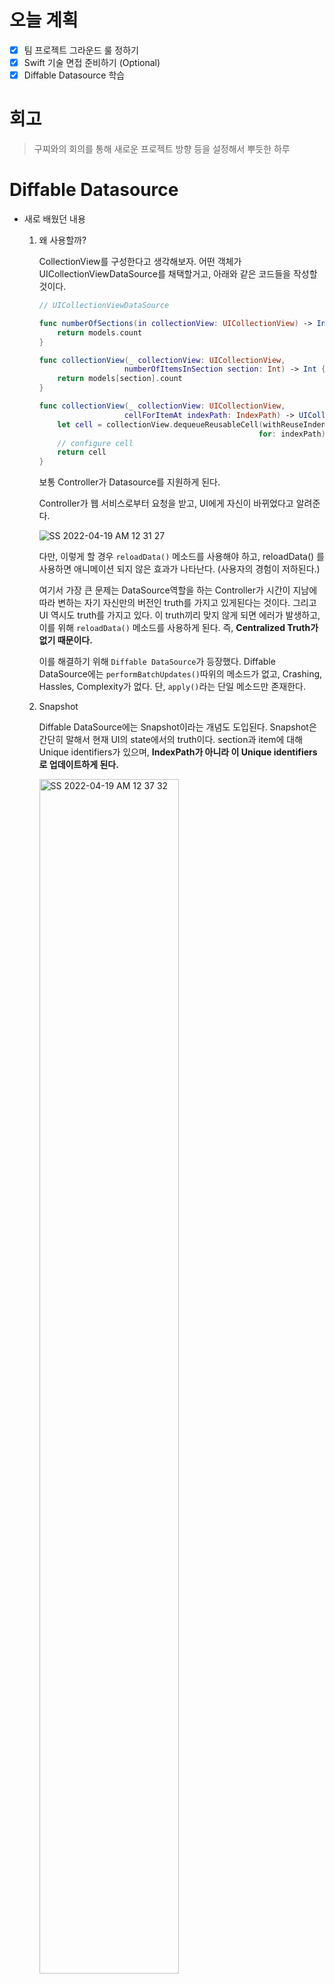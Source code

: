 # 오늘 계획

- [x] 팀 프로젝트 그라운드 룰 정하기
- [x] Swift 기술 면접 준비하기 (Optional)
- [x] Diffable Datasource 학습

# 회고

> 구찌와의 회의를 통해 새로운 프로젝트 방향 등을 설정해서 뿌듯한 하루

# Diffable Datasource

- 새로 배웠던 내용

	1. 왜 사용할까?

		CollectionView를 구성한다고 생각해보자. 어떤 객체가 UICollectionViewDataSource를 채택할거고, 아래와 같은 코드들을 작성할 것이다.

		```swift
		// UICollectionViewDataSource
		
		func numberOfSections(in collectionView: UICollectionView) -> Int {
		    return models.count
		}
		
		func collectionView(_ collectionView: UICollectionView,
		                   numberOfItemsInSection section: Int) -> Int {
		    return models[section].count
		}
		
		func collectionView(_ collectionView: UICollectionView,
		                   cellForItemAt indexPath: IndexPath) -> UICollectionViewCell {
		    let cell = collectionView.dequeueReusableCell(withReuseIndentifier: reuseIdentifier,
		                                                 for: indexPath)
		    // configure cell
		    return cell
		}
		```

		보통 Controller가 Datasource를 지원하게 된다.

		Controller가 웹 서비스로부터 요청을 받고, UI에게 자신이 바뀌었다고 알려준다.

		![SS 2022-04-19 AM 12 31 27](https://user-images.githubusercontent.com/92504186/163832155-453e036f-9c10-4782-be1b-2399dc23d9f6.jpg)

		다만, 이렇게 할 경우 `reloadData()` 메소드를 사용해야 하고, reloadData() 를 사용하면 애니메이션 되지 않은 효과가 나타난다. (사용자의 경험이 저하된다.)

		여기서 가장 큰 문제는 DataSource역할을 하는 Controller가 시간이 지남에 따라 변하는 자기 자신만의 버전인 truth를 가지고 있게된다는 것이다. 그리고 UI 역시도 truth를 가지고 있다. 이 truth끼리 맞지 않게 되면 에러가 발생하고, 이를 위해 `reloadData()` 메소드를 사용하게 된다. 즉, **Centralized Truth가 없기 때문이다.**

		

		이를 해결하기 위해 `Diffable DataSource`가 등장했다. Diffable DataSource에는 `performBatchUpdates()`따위의 메소드가 없고, Crashing, Hassles, Complexity가 없다. 단, `apply()`라는 단일 메소드만 존재한다.

	2. Snapshot

		Diffable DataSource에는 Snapshot이라는 개념도 도입된다. Snapshot은 간단히 말해서 현재 UI의 state에서의 truth이다. section과 item에 대해 Unique identifiers가 있으며, **IndexPath가 아니라 이 Unique identifiers로 업데이트하게 된다.**

		<img src="https://user-images.githubusercontent.com/92504186/163833420-51310815-5f36-43d8-807f-7d5f52b9de09.jpg" alt="SS 2022-04-19 AM 12 37 32" width="70%;" />

	3. 사용하는 방법

		순서는 아래와 같다.

		> 1. Connect a diffable data source to your collection view.
		> 2. Implement a cell provider to configure your collection view's cells.
		> 3. Generate the current state of the data.
		> 4. Display the data in the UI.

		1. **Connect a diffable data source to your collection view.**

			DiffableDataSource는 Protocol이 아니라 **Generic Class**이다. 해당 클래스는 아래와 같다.

			```swift
			class UICollectionViewDiffableDataSource<SectionIdentifierType, ItemIdentifierType> : NSObject where SectionIdentifierType: Hashable, ItemIdentifierType: Hashable
			```

			여기서, 이제 SectionIdentifierType과 ItemIdentifierType에 Hashable을 준수하는 적절한 타입을 넣어주면 된다.

			```swift
			enum Section: CaseIterable {
			    case main
			}
			
			var dataSource: UICollectionViewDiffableDataSource<Section, String>!
			
			self.dataSource = UICollectionViewDiffableDataSource<Section, String>(collectionView: self.collectionView) {
			    (collectionView, indexPath, String) in
			    //code
			}
			```

			위와 같이 collectionView 매개변수에는 사용할 CollectionView를 넣어주면 되고, cellProvider는 3개의 파라미터(UICollectionView, IndexPath, ItemIdentifierType)를 제공하는데, 여기에 원하는 cell을 제작할 방법을 알려주면 된다.

		2. **Implement a cell provider to configure youre collection view's cells.**

			이 단계에서는 일반 DataSource에서 했던 방법처럼 cell을 만들고, cell에 데이터를 넣어주면 된다. (위의 코드에서 `//code`부분을 채워야 한다.)

			```swift
			self.dataSource = UICollectionViewDiffableDataSource<Section, String>(collectionView: self.collectionView) {
			    (collectionView, indexPath, string) in
			    guard let cell = collectionView.dequeueReusableCell(withReuseIdentifier: "cell", 
			                                                        for: indexPath) as? MyCollectionViewCell else {preconditionFailure()}
			    cell.configure(text: string)
			    return cell
			}
			```

			여기서 물론 해당 cell이 register된 상태여야 한다.

			> cell이 register안된 상태에서 Diffable DataSource를 만들 때는 register + configer 작업을 하게 할 수 있다.
			>
			> ```swift
			> let cellRegistration = UICollectionView.CellRegistration<MyCollectionViewCell, String> {
			>     (cell, indexPath, string) in
			>     cell.configure(text: string)
			> }
			> ```
			>
			> 이렇게 cellRegistration을 만들고,
			>
			> ```swift
			> self.dataSource = UICollectionViewDiffableDataSource<Section, String>(collectionView: self.collectionView) {
			>     (collectionView, indexpath, string) -> UICollectionViewCell? in
			>     
			>     return collectionView.dequeueConfiguredReusableCell(using: cellRegistration, for: indexPath, item: string)
			> }
			> ```
			>
			> 

		3. **Generate the current state of the data**

			WWDC 예제 앱에서는, SearchBar의 Text가 변경되면 그 때마다 새로운 Snapshot이 만들어져야 한다. 그래서 이걸 apply() 해서 UI를 업데이트해야 한다.

			```swift
			func performQuery(with filter: String?) {
			    let filtered = self.arr.filter {$0.hasPrefix(filter ?? "")} // 1
			    
			    var snapshot = NSDiffableDataSourceSnapshot<Section, String>()  // 2
			    snapshot.appendSection([.main])                             // 3
			    snapshot.appendItems(filtered)                              // 4
			    self.dataSource.apply(snapshot, animatingDifferences: true) // 5
			}
			```

			> 1. SearchBar가 변경될 때마다 CollectionView에 보여줘야하는 데이터가 달라진다. 여기서는 prefix로 시작하는 것들을 filter해서 보여주도록 했다.
			> 2. Snapshot을 만든다. `NSDiffableDataSourceSnapshot`은 View에서 특정 시점의 데이터 상태를 나타내는 객체이다. 지금은 빈 snapshot을 만들어줬다.
			> 3. 4. snapshot은 section과 item으로 구성되는데, section 및 item을 추가, 삭제, 이동하여 표시할 내용을 구성하면 된다.

		4. **Display the data in the UI.**

			DiffableDataSource에서는 Apply만 해주면 된다. 위의 예시 코드에서 5번에 해당한다.

-  학습 키워드

	`DiffableDataSource` , `snapshot`

- 참고 자료

	[Zedd의 iOS](https://zeddios.tistory.com/1197)

